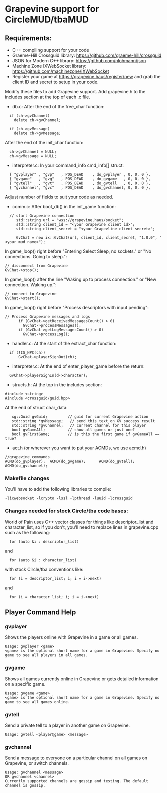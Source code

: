 # Grapevine support for CircleMUD/tbaMUD

## Requirements:
- C++ compiling support for your code
- Graeme-Hill Crossguid library: https://github.com/graeme-hill/crossguid
- JSON for Modern C++ library: https://github.com/nlohmann/json
- Machine Zone IXWebSocket library: https://github.com/machinezone/IXWebSocket
- Register your game at https://grapevine.haus/register/new and grab the client ID and secret to setup in your code.

Modify these files to add Grapevine support. Add grapevine.h to the includes section at the top of each .c file.
* db.c:
After the end of the free_char function:
```
  if (ch->gvChannel)
    delete ch->gvChannel;

  if (ch->gvMessage)
    delete ch->gvMessage;
```   
After the end of the init_char function:
```
  ch->gvChannel = NULL;
  ch->gvMessage = NULL;
```
* interpreter.c:
In your command_info cmd_info[] struct:
```
  { "gvplayer" , "gvp"   , POS_DEAD    , do_gvplayer , 0, 0, 0 },
  { "gvgame"   , "gvg"   , POS_DEAD    , do_gvgame   , 0, 0, 0 },
  { "gvtell"   , "gvt"   , POS_DEAD    , do_gvtell   , 0, 0, 0 },
  { "gvchannel", "gvc"   , POS_DEAD    , do_gvchannel, 0, 0, 0 },
```
Adjust number of fields to suit your code as needed.

* comm.c:
After boot_db() in the init_game function:
```
  // start Grapevine connection
     std::string url = "wss://grapevine.haus/socket";
     std::string client_id = "<your Grapevine client id>";
     std::string client_secret = "<your Grapevline client secret>";

     GvChat = new ix::GvChat(url, client_id, client_secret, "1.0.0", "<your mud name>");
```
In game_loop() right before "Entering Select Sleep, no sockets." or "No connections.  Going to sleep.":
```
// disconnect from Grapevine
GvChat->stop();
```
In game_loop() after the line "Waking up to process connection." or "New connection.  Waking up.":
```
// connect to Grapevine
GvChat->start();
```
In game_loop() right before "Process descriptors with input pending":
```
// Process Grapevine messages and logs
      if (GvChat->getReceivedMessagesCount() > 0)
        GvChat->processMessages();
      if (GvChat->getLogMessagesCount() > 0)
        GvChat->processLog();
```
* handler.c:
At the start of the extract_char function:
```
  if (!IS_NPC(ch))
      GvChat->playerSignOut(ch);
```
* interpreter.c:
At the end of enter_player_game before the return:
```
  GvChat->playerSignIn(d->character);
```
* structs.h:
At the top in the includes section:
```
#include <string>
#include <crossguid/guid.hpp>
```
At the end of struct char_data:
```
   xg::Guid gvGuid;         // guid for current Grapevine action
   std::string *gvMessage;   // send this text on GV success result
   std::string *gvChannel;   // current channel for this player
   bool gvGameAll;          // show all games or just one?
   bool gvFirstGame;        // is this the first game if gvGameAll == true?
```
* act.h (or wherever you want to put your ACMDs, we use acmd.h)
```
//grapevine commands
ACMD(do_gvplayer);  ACMD(do_gvgame);      ACMD(do_gvtell);
ACMD(do_gvchannel);
```
### Makefile changes
You'll have to add the following libraries to compile:
```
-lixwebsocket -lcrypto -lssl -lpthread -luuid -lcrossguid
```
### Changes needed for stock Circle/tba code bases:
World of Pain uses C++ vector classes for things like descriptor_list and character_list, so if you don't, you'll need to replace lines in grapevine.cpp such as the following:
```
  for (auto &i : descriptor_list) 
```
and
```
  for (auto &i : character_list)
```
with stock Circle/tba conventions like:
```
  for (i = descriptor_list; i; i = i->next)
```
and
```
  for (i = character_list; i; i = i->next)
```
## Player Command Help
### gvplayer
Shows the players online with Grapevine in a game or all games.
```
Usage: gvplayer <game>
<game> is the optional short name for a game in Grapevine. Specify no game to see all players in all games.
```
### gvgame
Shows all games currently online in Grapevine or gets detailed information on a specific game.
```
Usage: gvgame <game>
<game> is the optional short name for a game in Grapevine. Specify no game to see all games online.
```
### gvtell
Send a private tell to a player in another game on Grapevine.
```
Usage: gvtell <player@game> <message>
```
### gvchannel
Send a message to everyone on a particular channel on all games on Grapevine, or switch channels.
```
Usage: gvchannel <message>
OR gvchannel <channel>
Currently supported channels are gossip and testing. The default channel is gossip.
```
  
